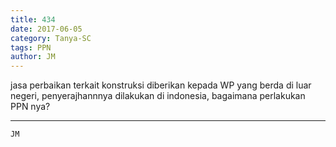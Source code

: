 ```yaml
---
title: 434
date: 2017-06-05
category: Tanya-SC
tags: PPN
author: JM
---
```


jasa perbaikan terkait konstruksi diberikan kepada WP yang berda di luar negeri, penyerajhannnya dilakukan di indonesia, bagaimana perlakukan PPN nya?

---



`JM`
